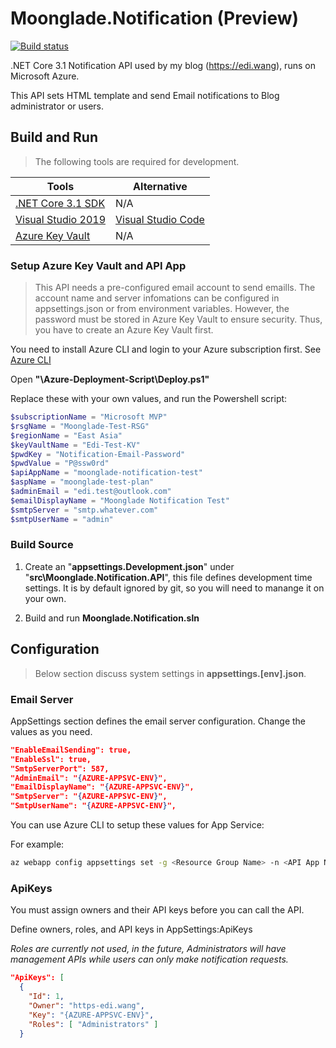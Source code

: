 # Moonglade.Notification (Preview)

[![Build status](https://dev.azure.com/ediwang/EdiWang-GitHub-Builds/_apis/build/status/Moonglade.Notification-CI)](https://dev.azure.com/ediwang/EdiWang-GitHub-Builds/_build/latest?definitionId=58)

.NET Core 3.1 Notification API used by my blog (https://edi.wang), runs on Microsoft Azure.

This API sets HTML template and send Email notifications to Blog administrator or users.

## Build and Run

> The following tools are required for development.

Tools | Alternative
--- | ---
[.NET Core 3.1 SDK](http://dot.net) | N/A
[Visual Studio 2019](https://visualstudio.microsoft.com/) | [Visual Studio Code](https://code.visualstudio.com/)
[Azure Key Vault](https://azure.microsoft.com/en-us/services/key-vault/) | N/A

### Setup Azure Key Vault and API App

> This API needs a pre-configured email account to send emaills. The account name and server infomations can be configured in appsettings.json or from environment variables. However, the password must be stored in Azure Key Vault to ensure security. Thus, you have to create an Azure Key Vault first.

You need to install Azure CLI and login to your Azure subscription first. See [Azure CLI](https://docs.microsoft.com/en-us/cli/azure/?view=azure-cli-latest)

Open **"\Azure-Deployment-Script\Deploy.ps1"**

Replace these with your own values, and run the Powershell script:

```powershell
$subscriptionName = "Microsoft MVP"
$rsgName = "Moonglade-Test-RSG"
$regionName = "East Asia"
$keyVaultName = "Edi-Test-KV"
$pwdKey = "Notification-Email-Password"
$pwdValue = "P@ssw0rd"
$apiAppName = "moonglade-notification-test"
$aspName = "moonglade-test-plan"
$adminEmail = "edi.test@outlook.com"
$emailDisplayName = "Moonglade Notification Test"
$smtpServer = "smtp.whatever.com"
$smtpUserName = "admin"
```

### Build Source

1. Create an "**appsettings.Development.json**" under "**src\Moonglade.Notification.API**", this file defines development time settings. It is by default ignored by git, so you will need to manange it on your own.

2. Build and run **Moonglade.Notification.sln**

## Configuration

> Below section discuss system settings in **appsettings.[env].json**.

### Email Server

AppSettings section defines the email server configuration. Change the values as you need.

```json
"EnableEmailSending": true,
"EnableSsl": true,
"SmtpServerPort": 587,
"AdminEmail": "{AZURE-APPSVC-ENV}",
"EmailDisplayName": "{AZURE-APPSVC-ENV}",
"SmtpServer": "{AZURE-APPSVC-ENV}",
"SmtpUserName": "{AZURE-APPSVC-ENV}",
```

You can use Azure CLI to setup these values for App Service:

For example:

```bash
az webapp config appsettings set -g <Resource Group Name> -n <API App Name> --settings AppSettings:AdminEmail=<Admin Email>
```

### ApiKeys

You must assign owners and their API keys before you can call the API.

Define owners, roles, and API keys in AppSettings:ApiKeys

*Roles are currently not used, in the future, Administrators will have management APIs while users can only make notification requests.*

```json
"ApiKeys": [
  {
    "Id": 1,
    "Owner": "https-edi.wang",
    "Key": "{AZURE-APPSVC-ENV}",
    "Roles": [ "Administrators" ]
  }
```